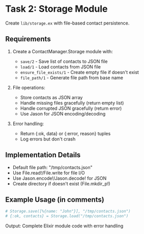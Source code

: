 # Task 2: Storage Module

Create `lib/storage.ex` with file-based contact persistence.

## Requirements
1. Create a ContactManager.Storage module with:
   - `save/2` - Save list of contacts to JSON file
   - `load/1` - Load contacts from JSON file
   - `ensure_file_exists/1` - Create empty file if doesn't exist
   - `file_path/1` - Generate file path from base name

2. File operations:
   - Store contacts as JSON array
   - Handle missing files gracefully (return empty list)
   - Handle corrupted JSON gracefully (return error)
   - Use Jason for JSON encoding/decoding

3. Error handling:
   - Return {:ok, data} or {:error, reason} tuples
   - Log errors but don't crash

## Implementation Details
- Default file path: "/tmp/contacts.json"
- Use File.read!/File.write for file I/O
- Use Jason.encode!/Jason.decode! for JSON
- Create directory if doesn't exist (File.mkdir_p!)

## Example Usage (in comments)
```elixir
# Storage.save([%{name: "John"}], "/tmp/contacts.json")
# {:ok, contacts} = Storage.load("/tmp/contacts.json")
```

Output: Complete Elixir module code with error handling
